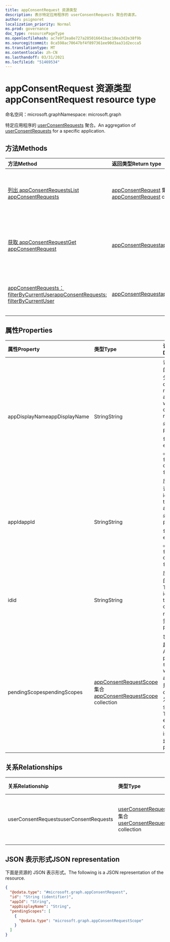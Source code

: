 ```yaml
---
title: appConsentRequest 资源类型
description: 表示特定应用程序的 userConsentRequests 聚合的请求。
author: psignoret
localization_priority: Normal
ms.prod: governance
doc_type: resourcePageType
ms.openlocfilehash: ac7e9f2ea8e727a285016641bac10ea3d2e38f9b
ms.sourcegitcommit: 8ca598ac70647bf4f897361ee90d3aa31d2ecca5
ms.translationtype: MT
ms.contentlocale: zh-CN
ms.lasthandoff: 03/31/2021
ms.locfileid: "51469534"
---
```

# <a name="appconsentrequest-resource-type"></a><span data-ttu-id="56b49-103">appConsentRequest 资源类型</span><span class="sxs-lookup"><span data-stu-id="56b49-103">appConsentRequest resource type</span></span>

<span data-ttu-id="56b49-104">命名空间：microsoft.graph</span><span class="sxs-lookup"><span data-stu-id="56b49-104">Namespace: microsoft.graph</span></span>

<span data-ttu-id="56b49-105">特定应用程序的 [userConsentRequests](../resources/userconsentrequest.md) 聚合。</span><span class="sxs-lookup"><span data-stu-id="56b49-105">An aggregation of [userConsentRequests](../resources/userconsentrequest.md) for a specific application.</span></span>

## <a name="methods"></a><span data-ttu-id="56b49-106">方法</span><span class="sxs-lookup"><span data-stu-id="56b49-106">Methods</span></span>

|<span data-ttu-id="56b49-107">方法</span><span class="sxs-lookup"><span data-stu-id="56b49-107">Method</span></span>|<span data-ttu-id="56b49-108">返回类型</span><span class="sxs-lookup"><span data-stu-id="56b49-108">Return type</span></span>|<span data-ttu-id="56b49-109">说明</span><span class="sxs-lookup"><span data-stu-id="56b49-109">Description</span></span>|
|:---|:---|:---|
|[<span data-ttu-id="56b49-110">列出 appConsentRequests</span><span class="sxs-lookup"><span data-stu-id="56b49-110">List appConsentRequests</span></span>](../api/appconsentrequest-list.md)|<span data-ttu-id="56b49-111">[appConsentRequest](../resources/appconsentrequest.md) 集合</span><span class="sxs-lookup"><span data-stu-id="56b49-111">[appConsentRequest](../resources/appconsentrequest.md) collection</span></span>|<span data-ttu-id="56b49-112">获取 [appConsentRequest](../resources/appconsentrequest.md) 对象及其属性的列表。</span><span class="sxs-lookup"><span data-stu-id="56b49-112">Get a list of the [appConsentRequest](../resources/appconsentrequest.md) objects and their properties.</span></span>|
|[<span data-ttu-id="56b49-113">获取 appConsentRequest</span><span class="sxs-lookup"><span data-stu-id="56b49-113">Get appConsentRequest</span></span>](../api/appconsentrequest-get.md)|[<span data-ttu-id="56b49-114">appConsentRequest</span><span class="sxs-lookup"><span data-stu-id="56b49-114">appConsentRequest</span></span>](../resources/appconsentrequest.md)|<span data-ttu-id="56b49-115">读取 [appConsentRequest](../resources/appconsentrequest.md) 对象的属性和关系。</span><span class="sxs-lookup"><span data-stu-id="56b49-115">Read the properties and relationships of an [appConsentRequest](../resources/appconsentrequest.md) object.</span></span>|
|[<span data-ttu-id="56b49-116">appConsentRequests：filterByCurrentUser</span><span class="sxs-lookup"><span data-stu-id="56b49-116">appConsentRequests: filterByCurrentUser</span></span>](../api/appconsentrequest-filterByCurrentUser.md)|[<span data-ttu-id="56b49-117">appConsentRequest</span><span class="sxs-lookup"><span data-stu-id="56b49-117">appConsentRequest</span></span>](../resources/appconsentrequest.md)|<span data-ttu-id="56b49-118">当前用户是审阅者的 [appConsentRequests](../resources/appconsentrequest.md) 的列表</span><span class="sxs-lookup"><span data-stu-id="56b49-118">A list of the [appConsentRequests](../resources/appconsentrequest.md) for which the current user is the reviewer</span></span>|

## <a name="properties"></a><span data-ttu-id="56b49-119">属性</span><span class="sxs-lookup"><span data-stu-id="56b49-119">Properties</span></span>

|<span data-ttu-id="56b49-120">属性</span><span class="sxs-lookup"><span data-stu-id="56b49-120">Property</span></span>|<span data-ttu-id="56b49-121">类型</span><span class="sxs-lookup"><span data-stu-id="56b49-121">Type</span></span>|<span data-ttu-id="56b49-122">说明</span><span class="sxs-lookup"><span data-stu-id="56b49-122">Description</span></span>|
|:---|:---|:---|
|<span data-ttu-id="56b49-123">appDisplayName</span><span class="sxs-lookup"><span data-stu-id="56b49-123">appDisplayName</span></span>|<span data-ttu-id="56b49-124">String</span><span class="sxs-lookup"><span data-stu-id="56b49-124">String</span></span>|<span data-ttu-id="56b49-125">请求显示名称的应用的一部分。</span><span class="sxs-lookup"><span data-stu-id="56b49-125">The display name of the app for which consent is requested.</span></span> <span data-ttu-id="56b49-126">必需。</span><span class="sxs-lookup"><span data-stu-id="56b49-126">Required.</span></span> <span data-ttu-id="56b49-127">仅 `$filter` (和 `eq` `$orderby`) 。</span><span class="sxs-lookup"><span data-stu-id="56b49-127">Supports `$filter` (`eq` only) and `$orderby`.</span></span> |
|<span data-ttu-id="56b49-128">appId</span><span class="sxs-lookup"><span data-stu-id="56b49-128">appId</span></span>|<span data-ttu-id="56b49-129">String</span><span class="sxs-lookup"><span data-stu-id="56b49-129">String</span></span>|<span data-ttu-id="56b49-130">应用程序的标识符。</span><span class="sxs-lookup"><span data-stu-id="56b49-130">The identifier of the application.</span></span> <span data-ttu-id="56b49-131">必需。</span><span class="sxs-lookup"><span data-stu-id="56b49-131">Required.</span></span> <span data-ttu-id="56b49-132">仅 `$filter` (和 `eq` `$orderby`) 。</span><span class="sxs-lookup"><span data-stu-id="56b49-132">Supports `$filter` (`eq` only) and `$orderby`.</span></span> |
|<span data-ttu-id="56b49-133">id</span><span class="sxs-lookup"><span data-stu-id="56b49-133">id</span></span>|<span data-ttu-id="56b49-134">String</span><span class="sxs-lookup"><span data-stu-id="56b49-134">String</span></span>|<span data-ttu-id="56b49-135">应用同意请求的标识符。</span><span class="sxs-lookup"><span data-stu-id="56b49-135">The identifier of the app consent request.</span></span> <span data-ttu-id="56b49-136">必需。</span><span class="sxs-lookup"><span data-stu-id="56b49-136">Required.</span></span>|
|<span data-ttu-id="56b49-137">pendingScopes</span><span class="sxs-lookup"><span data-stu-id="56b49-137">pendingScopes</span></span>|<span data-ttu-id="56b49-138">[appConsentRequestScope](../resources/appconsentrequestscope.md) 集合</span><span class="sxs-lookup"><span data-stu-id="56b49-138">[appConsentRequestScope](../resources/appconsentrequestscope.md) collection</span></span>|<span data-ttu-id="56b49-139">等待审批的挂起范围列表。</span><span class="sxs-lookup"><span data-stu-id="56b49-139">A list of pending scopes waiting for approval.</span></span> <span data-ttu-id="56b49-140">如果 consentType 为 ，则为空 `Static` 。</span><span class="sxs-lookup"><span data-stu-id="56b49-140">This is empty if the consentType is `Static`.</span></span> <span data-ttu-id="56b49-141">必填。</span><span class="sxs-lookup"><span data-stu-id="56b49-141">Required.</span></span>|

## <a name="relationships"></a><span data-ttu-id="56b49-142">关系</span><span class="sxs-lookup"><span data-stu-id="56b49-142">Relationships</span></span>

|<span data-ttu-id="56b49-143">关系</span><span class="sxs-lookup"><span data-stu-id="56b49-143">Relationship</span></span>|<span data-ttu-id="56b49-144">类型</span><span class="sxs-lookup"><span data-stu-id="56b49-144">Type</span></span>|<span data-ttu-id="56b49-145">说明</span><span class="sxs-lookup"><span data-stu-id="56b49-145">Description</span></span>|
|:---|:---|:---|
|<span data-ttu-id="56b49-146">userConsentRequests</span><span class="sxs-lookup"><span data-stu-id="56b49-146">userConsentRequests</span></span>|<span data-ttu-id="56b49-147">[userConsentRequest](../resources/userconsentrequest.md) 集合</span><span class="sxs-lookup"><span data-stu-id="56b49-147">[userConsentRequest](../resources/userconsentrequest.md) collection</span></span>|<span data-ttu-id="56b49-148">挂起的用户同意请求列表。</span><span class="sxs-lookup"><span data-stu-id="56b49-148">A list of pending user consent requests.</span></span>|

## <a name="json-representation"></a><span data-ttu-id="56b49-149">JSON 表示形式</span><span class="sxs-lookup"><span data-stu-id="56b49-149">JSON representation</span></span>

<span data-ttu-id="56b49-150">下面是资源的 JSON 表示形式。</span><span class="sxs-lookup"><span data-stu-id="56b49-150">The following is a JSON representation of the resource.</span></span>
<!-- {
  "blockType": "resource",
  "keyProperty": "id",
  "@odata.type": "microsoft.graph.appConsentRequest",
  "openType": false
}
-->
``` json
{
  "@odata.type": "#microsoft.graph.appConsentRequest",
  "id": "String (identifier)",
  "appId": "String",
  "appDisplayName": "String",
  "pendingScopes": [
    {
      "@odata.type": "microsoft.graph.appConsentRequestScope"
    }
  ]
}
```
